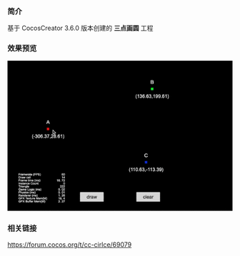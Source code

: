 ### 简介

基于 CocosCreator 3.6.0 版本创建的 **三点画圆** 工程

### 效果预览
![image](../../../gif/202203/2022030411.gif)

### 相关链接
https://forum.cocos.org/t/cc-cirlce/69079